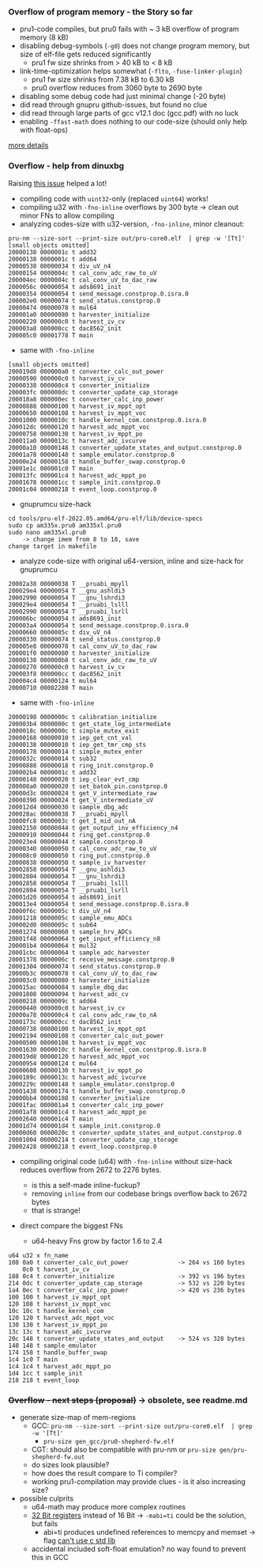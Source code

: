 ### Overflow of program memory - the Story so far

- pru1-code compiles, but pru0 fails with ~ 3 kB overflow of program memory (8 kB)
- disabling debug-symbols (`-g0`) does not change program memory, but size of elf-file gets reduced significantly
	- pru1 fw size shrinks from > 40 kB to < 8 kB
- link-time-optimization helps somewhat (`-flto`, `-fuse-linker-plugin`)
	- pru1 fw size shrinks from 7.38 kB to 6.30 kB
	- pru0 overflow reduces from 3060 byte to 2690 byte
- disabling some debug code had just minimal change (-20 byte)
- did read through gnupru github-issues, but found no clue
- did read through large parts of gcc v12.1 doc (gcc.pdf) with no luck
- enabling `-ffast-math` does nothing to our code-size (should only help with float-ops)

[more details](./readme_overflow_issue.md)


### Overflow - help from dinuxbg

Raising [this issue](https://github.com/dinuxbg/gnupru/issues/43) helped a lot!

- compiling code with `uint32`-only (replaced `uint64`) works!
- compiling u32 with `-fno-inline` overflows by 300 byte -> clean out minor FNs to allow compiling
- analyzing codes-size with u32-version, `-fno-inline`, minor cleanout:

```shell
pru-nm --size-sort --print-size out/pru-core0.elf  | grep -w '[Tt]'
[small objects omitted]
20000138 0000001c t add32
20000138 0000001c t add64
20000538 00000034 t div_uV_n4
20000154 0000004c t cal_conv_adc_raw_to_uV
200004ec 0000004c t cal_conv_uV_to_dac_raw
2000056c 00000054 t ads8691_init
20000354 00000054 t send_message.constprop.0.isra.0
200002e0 00000074 t send_status.constprop.0
20000474 00000078 t mul64
200001a0 00000080 t harvester_initialize
20000220 000000c0 t harvest_iv_cv
200003a8 000000cc t dac8562_init
200005c0 00001778 T main
```

- same with `-fno-inline`

```
[small objects omitted]
200019d8 000000a0 t converter_calc_out_power
20000590 000000c0 t harvest_iv_cv
20000338 000000c4 t converter_initialize
200003fc 000000dc t converter_update_cap_storage
200018a8 000000ec t converter_calc_inp_power
20000888 00000100 t harvest_iv_mppt_opt
20000650 00000108 t harvest_iv_mppt_voc
20001000 0000010c t handle_kernel_com.constprop.0.isra.0
200012dc 00000120 t harvest_adc_mppt_voc
20000758 00000130 t harvest_iv_mppt_po
200011a0 0000013c t harvest_adc_ivcurve
20000a10 00000148 t converter_update_states_and_output.constprop.0
20001a78 00000148 t sample_emulator.constprop.0
20000e24 00000158 t handle_buffer_swap.constprop.0
20001e1c 000001c0 T main
200013fc 000001c4 t harvest_adc_mppt_po
20001678 000001cc t sample_init.constprop.0
20001c04 00000218 t event_loop.constprop.0
```

- gnuprumcu size-hack

```
cd tools/pru-elf-2022.05.amd64/pru-elf/lib/device-specs
sudo cp am335x.pru0 am335xl.pru0
sudo nano am335xl.pru0
	-> change imem from 8 to 18, save
change target in makefile
```

- analyze code-size with original u64-version, inline and size-hack for gnuprumcu

```
20002a38 00000038 T __pruabi_mpyll
200029e4 00000054 T __gnu_ashldi3
20002990 00000054 T __gnu_lshrdi3
200029e4 00000054 T __pruabi_lslll
20002990 00000054 T __pruabi_lsrll
200006bc 00000054 t ads8691_init
200003a4 00000054 t send_message.constprop.0.isra.0
20000660 0000005c t div_uV_n4
20000330 00000074 t send_status.constprop.0
200005e8 00000078 t cal_conv_uV_to_dac_raw
200001f0 00000080 t harvester_initialize
20000138 000000b8 t cal_conv_adc_raw_to_uV
20000270 000000c0 t harvest_iv_cv
200003f8 000000cc t dac8562_init
200004c4 00000124 t mul64
20000710 00002280 T main
```

- same with `-fno-inline`

```
20000198 0000000c t calibration_initialize
200003b4 0000000c t get_state_log_intermediate
2000018c 0000000c t simple_mutex_exit
20000168 00000010 t iep_get_cnt_val
20000138 00000010 t iep_get_tmr_cmp_sts
20000178 00000014 t simple_mutex_enter
2000032c 00000014 t sub32
20000888 00000018 t ring_init.constprop.0
200002b4 0000001c t add32
20000148 00000020 t iep_clear_evt_cmp
200008a0 00000020 t set_batok_pin.constprop.0
20000d3c 00000024 t get_V_intermediate_raw
20000390 00000024 t get_V_intermediate_uV
200012d4 00000030 t sample_dbg_adc
200028ac 00000038 T __pruabi_mpyll
20000fc8 0000003c t get_I_mid_out_nA
20002150 00000044 t get_output_inv_efficiency_n4
20000910 00000044 t ring_get.constprop.0
200023e4 00000044 t sample.constprop.0
20000340 00000050 t cal_conv_adc_raw_to_uV
200008c0 00000050 t ring_put.constprop.0
20000838 00000050 t sample_iv_harvester
20002858 00000054 T __gnu_ashldi3
20002804 00000054 T __gnu_lshrdi3
20002858 00000054 T __pruabi_lslll
20002804 00000054 T __pruabi_lsrll
20001d20 00000054 t ads8691_init
200013e4 00000054 t send_message.constprop.0.isra.0
20000f6c 0000005c t div_uV_n4
20001218 0000005c t sample_emu_ADCs
200002d0 0000005c t sub64
20001274 00000060 t sample_hrv_ADCs
20001f48 00000064 t get_input_efficiency_n8
200001b4 00000064 t mul32
20001cbc 00000064 t sample_adc_harvester
20001378 0000006c t receive_message.constprop.0
20001304 00000074 t send_status.constprop.0
20000b3c 00000078 t cal_conv_uV_to_dac_raw
200003c0 00000080 t harvester_initialize
200015ac 00000084 t sample_dbg_dac
20001808 00000094 t harvest_adc_cv
20000218 0000009c t add64
20000440 000000c0 t harvest_iv_cv
20000a78 000000c4 t cal_conv_adc_raw_to_nA
2000173c 000000cc t dac8562_init
20000738 00000100 t harvest_iv_mppt_opt
20002194 00000108 t converter_calc_out_power
20000500 00000108 t harvest_iv_mppt_voc
20001630 0000010c t handle_kernel_com.constprop.0.isra.0
200019d8 00000120 t harvest_adc_mppt_voc
20000954 00000124 t mul64
20000608 00000130 t harvest_iv_mppt_po
2000189c 0000013c t harvest_adc_ivcurve
2000229c 00000148 t sample_emulator.constprop.0
20001438 00000174 t handle_buffer_swap.constprop.0
20000bb4 00000188 t converter_initialize
20001fac 000001a4 t converter_calc_inp_power
20001af8 000001c4 t harvest_adc_mppt_po
20002640 000001c4 T main
20001d74 000001d4 t sample_init.constprop.0
20000d60 0000020c t converter_update_states_and_output.constprop.0
20001004 00000214 t converter_update_cap_storage
20002428 00000218 t event_loop.constprop.0
```

- compiling original code (u64) with `-fno-inline` without size-hack reduces overflow from 2672 to 2276 bytes.
	- is this a self-made inline-fuckup?
	- removing `inline` from our codebase brings overflow back to 2672 bytes
	- that is strange!

- direct compare the biggest FNs
  - u64-heavy Fns grow by factor 1.6 to 2.4

```
u64 u32 x fn_name
108 0a0 t converter_calc_out_power              -> 264 vs 160 bytes
    0c0 t harvest_iv_cv
188 0c4 t converter_initialize                  -> 392 vs 196 bytes
214 0dc t converter_update_cap_storage          -> 532 vs 220 bytes
1a4 0ec t converter_calc_inp_power              -> 420 vs 236 bytes
100 100 t harvest_iv_mppt_opt
120 108 t harvest_iv_mppt_voc
10c 10c t handle_kernel_com
120 120 t harvest_adc_mppt_voc
130 130 t harvest_iv_mppt_po
13c 13c t harvest_adc_ivcurve
20c 148 t converter_update_states_and_output    -> 524 vs 328 bytes
148 148 t sample_emulator
174 158 t handle_buffer_swap
1c4 1c0 T main
1c4 1c4 t harvest_adc_mppt_po
1d4 1cc t sample_init
218 218 t event_loop
```


### ~~Overflow - next steps (proposal)~~ -> obsolete, see readme.md

- generate size-map of mem-regions
	- GCC: `pru-nm --size-sort --print-size out/pru-core0.elf  | grep -w '[Tt]'`
      - `pru-size gen_gcc/pru0-shepherd-fw.elf`
    - CGT: should also be compatible with pru-nm or `pru-size gen/pru-shepherd-fw.out`
	- do sizes look plausible?
	- how does the result compare to Ti compiler?
	- working pru1-compilation may provide clues - is it also increasing size?
- possible culprits
	- u64-math may produce more complex routines
	- [32 Bit registers](https://github.com/dinuxbg/gnupru/wiki/ABI) instead of 16 Bit -> `-mabi=ti` could be the solution, but fails
		- abi=ti produces undefined references to memcpy and memset -> flag [can't use c std lib](https://gcc.gnu.org/onlinedocs/gcc-12.1.0/gcc/PRU-Options.html#PRU-Options)
	- accidental included soft-float emulation? no way found to prevent this in GCC
